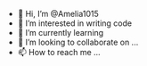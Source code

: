 - 👋 Hi, I’m @Amelia1015
- 👀 I’m interested in writing code
- 🌱 I’m currently learning 
- 💞️ I’m looking to collaborate on ...
- 📫 How to reach me ...

<!---
Amelia1015/Amelia1015 is a ✨ special ✨ repository because its `README.md` (this file) appears on your GitHub profile.
You can click the Preview link to take a look at your changes.
--->
